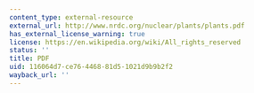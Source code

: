 ```yaml
---
content_type: external-resource
external_url: http://www.nrdc.org/nuclear/plants/plants.pdf
has_external_license_warning: true
license: https://en.wikipedia.org/wiki/All_rights_reserved
status: ''
title: PDF
uid: 116064d7-ce76-4468-81d5-1021d9b9b2f2
wayback_url: ''
---
```

